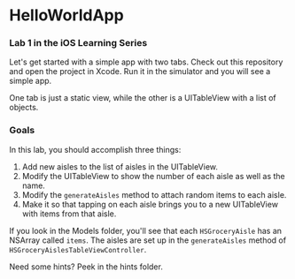 # HelloWorldApp

### Lab 1 in the iOS Learning Series

Let's get started with a simple app with two tabs. Check out this repository and open the project in Xcode. Run it in the simulator and you will see a simple app.

One tab is just a static view, while the other is a UITableView with a list of objects.

### Goals

In this lab, you should accomplish three things:

 1. Add new aisles to the list of aisles in the UITableView.
 1. Modify the UITableView to show the number of each aisle as well as the name.
 1. Modify the `generateAisles` method to attach random items to each aisle.
 1. Make it so that tapping on each aisle brings you to a new UITableView with items from that aisle.

If you look in the Models folder, you'll see that each `HSGroceryAisle` has an NSArray called `items`. The aisles are set up in the `generateAisles` method of `HSGroceryAislesTableViewController`.

Need some hints? Peek in the hints folder.